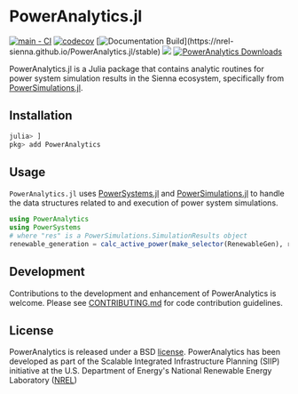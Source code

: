 # PowerAnalytics.jl

[![main - CI](https://github.com/NREL-Sienna/PowerAnalytics.jl/actions/workflows/main-tests.yml/badge.svg)](https://github.com/NREL-Sienna/PowerAnalytics.jl/actions/workflows/main-tests.yml)
[![codecov](https://codecov.io/gh/NREL-Sienna/PowerAnalytics.jl/branch/main/graph/badge.svg)](https://codecov.io/gh/NREL-Sienna/PowerAnalytics.jl)
[![Documentation Build](https://github.com/NREL-Sienna/PowerAnalytics.jl/workflows/Documentation/badge.svg?)](https://nrel-sienna.github.io/PowerAnalytics.jl/stable)
[<img src="https://img.shields.io/badge/slack-@Sienna/PG-sienna.svg?logo=slack">](https://join.slack.com/t/nrel-sienna/shared_invite/zt-glam9vdu-o8A9TwZTZqqNTKHa7q3BpQ)
[![PowerAnalytics Downloads](https://shields.io/endpoint?url=https://pkgs.genieframework.com/api/v1/badge/PowerAnalytics)](https://pkgs.genieframework.com?packages=PowerAnalytics)

PowerAnalytics.jl is a Julia package that contains analytic routines for power system simulation results in the Sienna ecosystem, specifically from [PowerSimulations.jl](https://github.com/NREL-Sienna/PowerSimulations.jl).

## Installation

```julia
julia> ]
pkg> add PowerAnalytics
```

## Usage

`PowerAnalytics.jl` uses [PowerSystems.jl](https://github.com/NREL/PowerSystems.jl) and [PowerSimulations.jl](https://github.com/NREL/PowerSimulations.jl) to handle the data structures related to and execution of power system simulations.

```julia
using PowerAnalytics
using PowerSystems
# where "res" is a PowerSimulations.SimulationResults object
renewable_generation = calc_active_power(make_selector(RenewableGen), res)
```

## Development

Contributions to the development and enhancement of PowerAnalytics is welcome. Please see [CONTRIBUTING.md](https://github.com/NREL-Sienna/PowerAnalytics.jl/blob/main/CONTRIBUTING.md) for code contribution guidelines.

## License

PowerAnalytics is released under a BSD [license](https://github.com/nrel-sienna/PowerAnalytics.jl/blob/main/LICENSE). PowerAnalytics has been developed as part of the Scalable Integrated Infrastructure Planning (SIIP)
initiative at the U.S. Department of Energy's National Renewable Energy Laboratory ([NREL](https://www.nrel.gov/))

